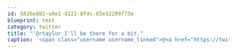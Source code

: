 ```yaml
---
id: 5826e802-a9e1-4122-8f4c-65e52209f73e
blueprint: text
category: twitter
title: "'@rtaylor I'll be there for a bit."
caption: '<span class="username username_linked">@<a href="https://twitter.com/rtaylor" title="Elon Musk">rtaylor</a></span> I''ll be there for a bit.'
---
```

